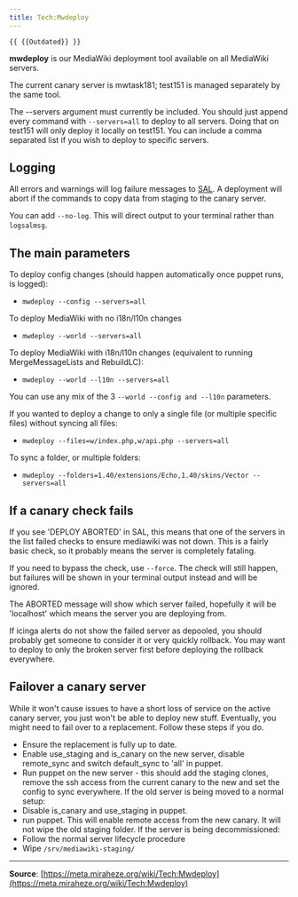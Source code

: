 ```yaml
---
title: Tech:Mwdeploy
---
```


`{{ {{Outdated}} }}`

**mwdeploy** is our MediaWiki deployment tool available on all MediaWiki servers.

The current canary server is mwtask181; test151 is managed separately by the same tool.

The --servers argument must currently be included. You should just append every command with `--servers=all` to deploy to all servers. Doing that on test151 will only deploy it locally on test151. You can include a comma separated list if you wish to deploy to specific servers.

## Logging 

All errors and warnings will log failure messages to [SAL](Tech:Server_admin_log.md). A deployment will abort if the commands to copy data from staging to the canary server.

You can add `--no-log`. This will direct output to your terminal rather than `logsalmsg`.

## The main parameters 

To deploy config changes (should happen automatically once puppet runs, is logged):
* `mwdeploy --config --servers=all`

To deploy MediaWiki with no i18n/l10n changes
* `mwdeploy --world --servers=all`

To deploy MediaWiki with i18n/l10n changes (equivalent to running MergeMessageLists and RebuildLC):
* `mwdeploy --world --l10n --servers=all`

You can use any mix of the 3 `--world --config and --l10n` parameters.

If you wanted to deploy a change to only a single file (or multiple specific files) without syncing all files:
* `mwdeploy --files=w/index.php,w/api.php --servers=all`

To sync a folder, or multiple folders:
* `mwdeploy --folders=1.40/extensions/Echo,1.40/skins/Vector --servers=all`

## If a canary check fails 

If you see 'DEPLOY ABORTED' in SAL, this means that one of the servers in the list failed checks to ensure mediawiki was not down. This is a fairly basic check, so it probably means the server is completely fataling.

If you need to bypass the check, use `--force`. The check will still happen, but failures will be shown in your terminal output instead and will be ignored.

The ABORTED message will show which server failed, hopefully it will be 'localhost' which means the server you are deploying from.

If icinga alerts do not show the failed server as depooled, you should probably get someone to consider it or very quickly rollback. You may want to deploy to only the broken server first before deploying the rollback everywhere.

## Failover a canary server 

While it won't cause issues to have a short loss of service on the active canary server, you just won't be able to deploy new stuff. Eventually, you might need to fail over to a replacement. Follow these steps if you do.
* Ensure the replacement is fully up to date.
* Enable use_staging and is_canary on the new server, disable remote_sync and switch default_sync to 'all' in puppet.
* Run puppet on the new server - this should add the staging clones, remove the ssh access from the current canary to the new and set the config to sync everywhere.
If the old server is being moved to a normal setup:
* Disable is_canary and use_staging in puppet.
* run puppet. This will enable remote access from the new canary. It will not wipe the old staging folder.
If the server is being decommissioned:
* Follow the normal server lifecycle procedure
* Wipe `/srv/mediawiki-staging/`

----
**Source**: [https://meta.miraheze.org/wiki/Tech:Mwdeploy](https://meta.miraheze.org/wiki/Tech:Mwdeploy)